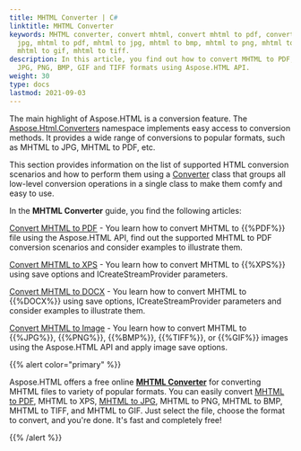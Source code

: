 ```yaml
---
title: MHTML Converter | C#
linktitle: MHTML Converter
keywords: MHTML converter, convert mhtml, convert mhtml to pdf, convert mhtml to
  jpg, mhtml to pdf, mhtml to jpg, mhtml to bmp, mhtml to png, mhtml to xps,
  mhtml to gif, mhtml to tiff.
description: In this article, you find out how to convert MHTML to PDF, XPS,
  JPG, PNG, BMP, GIF and TIFF formats using Aspose.HTML API.
weight: 30
type: docs
lastmod: 2021-09-03
---
```


The main highlight of Aspose.HTML is a conversion feature. The [Aspose.Html.Converters](https://apireference.aspose.com/html/net/aspose.html.converters) namespace implements easy access to conversion methods. It provides a wide range of conversions to popular formats, such as MHTML to JPG,  MHTML to PDF, etc. 

This section provides information on the list of supported HTML conversion scenarios and how to perform them using a [Converter](https://apireference.aspose.com/html/net/aspose.html.converters/converter) class that groups all low-level conversion operations in a single class to make them comfy and easy to use.

In the **MHTML Converter** guide, you find the following articles:

[Convert MHTML to PDF](/html/net/converting-between-formats/mhtml-to-pdf/) - You learn how to convert MHTML to {{%PDF%}} file using the Aspose.HTML API, find out the supported MHTML to PDF conversion scenarios and consider examples to illustrate them.

[Convert MHTML to XPS](/html/net/converting-between-formats/mhtml-to-xps/) - You learn how to convert MHTML to {{%XPS%}} using save options and ICreateStreamProvider parameters.

[Convert MHTML to DOCX](/html/net/converting-between-formats/mhtml-to-docx/) - You learn how to convert MHTML to {{%DOCX%}} using save options,  ICreateStreamProvider parameters and consider examples to illustrate them.

[Convert MHTML to Image](/html/net/converting-between-formats/mhtml-to-image/) - You learn how to convert MHTML to {{%JPG%}}, {{%PNG%}}, {{%BMP%}}, {{%TIFF%}}, or {{%GIF%}} images using the Aspose.HTML API and apply image save options.



{{% alert color="primary" %}} 

Aspose.HTML offers a free online [**MHTML Converter**](https://products.aspose.app/html/en/conversion) for converting MHTML files to variety of popular formats.  You can easily convert  [MHTML to PDF](https://products.aspose.app/html/en/conversion/mhtml-to-pdf), MHTML to XPS, [MHTML to JPG](https://products.aspose.app/html/en/conversion/mhtml-to-jpg), MHTML to PNG, MHTML to BMP, MHTML to TIFF, and MHTML to GIF. Just select the file, choose the format to convert, and you're done. It's fast and completely free!

{{% /alert %}} 





